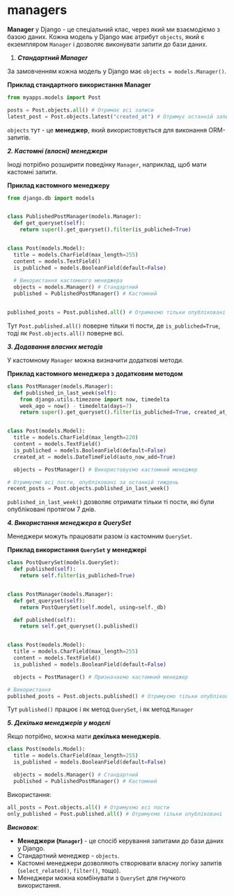 # managers

**Manager** у Django - це спеціальний клас, через який ми взаємодіємо з базою даних. Кожна модель у Django має атрибут `objects`, який є екземпляром `Manager` і дозволяє виконувати запити до бази даних.

1. ***Стандартний Manager***

За замовченням кожна модель у Django має `objects = models.Manager()`.

**Приклад стандартного використання Manager**

```python
from myapps.models import Post 

posts = Post.objects.all() # Отримає всі записи 
latest_post = Post.objects.latest("created_at") # Отримує останній запис 
```

`objects` тут - це **менеджер**, який використовується для виконання ORM-запитів.

***2. Кастомні (власні) менеджери***

Іноді потрібно розширити поведінку `Manager`, наприклад, щоб мати кастомні запити.

**Приклад кастомного менеджеру**

```python
from django.db import models


class PublishedPostManager(models.Manager):
  def get_queryset(self):
    return super().get_queryset().filter(is_publiched=True)


class Post(models.Model):
  title = models.CharField(max_length=255)
  content = models.TextField()
  is_publiched = models.BooleanField(default=False)
  
  # Використання кастомного менеджера 
  objects = models.Manager() # Стандартний
  published = PublishedPostManager() # Кастомний


published_posts = Post.published.all() # Отримаємо тільки опубліковані пости 
```

Тут `Post.published.all()` поверне тільки ті пости, де `is_publiched=True`, тоді як `Post.objects.all()` поверне всі.

***3. Додавання власних методів***

У кастомному `Manager` можна визначити додаткові методи.

**Приклад кастомного менеджера з додатковим методом**

```python
class PostManager(models.Manager):
  def published_in_last_week(self):
    from django.utils.timezone import now, timedelta
    week_ago = now() - timedelta(days=7)
    return super().get_queryset().filter(is_publiched=True, created_at__gte=week_ago)


class Post(models.Model):
  title = models.CharField(max_length=220)
  content = models.TextField()
  is_publiched = models.BooleanField(default=False)
  created_at = models.DateTimeField(auto_now_add=True)

  objects = PostManager() # Використовуємо кастомний менеджер 

# Отримуємо всі пости, опубліковані за останній тиждень
recent_posts = Post.objects.published_in_last_week()
```

`published_in_last_week()` дозволяє отримати тільки ті пости, які були опубліковані протягом 7 днів.

***4. Використання менеджера в QuerySet***

Менеджери можуть працювати разом із кастомним `QuerySet`.

**Приклад використання `QuerySet` у менеджері**

```python
class PostQuerySet(models.QuerySet):
  def published(self):
    return self.filter(is_publiched=True)


class PostManager(models.Manager):
  def get_queryset(self):
    return PostQuerySet(self.model, using=self._db)

  def published(self):
    return self.get_queryset().published()


class Post(models.Model):
  title = models.CharField(max_length=255)
  content = models.TextField()
  is_published = models.BooleanField(default=False)

  objects = PostManager() # Призначаємо кастомний менеджер 

# Використання 
published_posts = Post.objects.published() # Отримуємо тільки опубліковані пости 
```

Тут `published()` працює і як метод `QuerySet`, і як метод `Manager`

***5. Декілька менеджерів у моделі***

Якщо потрібно, можна мати **декілька менеджерів**.

```python
class Post(models.Model):
  title = models.CharField(max_length=255)
  is_published = models.BooleanField(default=False)

  objects = models.Manager() # Стандартний
  published = PublishedPostManager() # Кастомний 
```

Використання:

```python
all_posts = Post.objects.all() # Отримуємо всі пости 
only_published = Post.published.all() # Отримуємо тільки опубліковані   
```

***Висновок***:

 - **Менеджери (`Manager`)** - це спосіб керування запитами до бази даних у Django.
 - Стандартний менеджер - `objects`.
 - Кастомні менеджери дозволяють створювати власну логіку запитів (`select_related()`, `filter()`, тощо).
 - Менеджери можна комбінувати з `QuerySet` для гнучкого використання.
